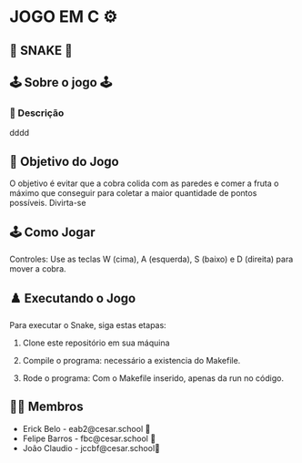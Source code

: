 
# JOGO EM C ⚙️

## 🐍 SNAKE 🐍

## 🕹 Sobre o jogo 🕹 

### 📄 Descrição
dddd

## 🎯 Objetivo do Jogo

O objetivo é evitar que a cobra colida com as paredes e comer a fruta o máximo que conseguir para coletar a maior quantidade de pontos possíveis.
Divirta-se 


## 🕹️ Como Jogar
Controles: Use as teclas W (cima), A (esquerda), S (baixo) e D (direita) para mover a cobra.


## ♟️ Executando o Jogo

Para executar o Snake, siga estas etapas:

1. Clone este repositório em sua máquina
   
3. Compile o programa:
   necessário a existencia do Makefile.

4. Rode o programa:
   Com o Makefile inserido, apenas da run no código.

## 👩‍💻 Membros

<ul>
  <li>
    <a >Erick Belo - eab2@cesar.school 📩
  </li>
  <li>
    <a > Felipe Barros - fbc@cesar.school 📩
  </li>
  <li>
    <a > João Claudio - jccbf@cesar.school📩
  </li>
</ul>
